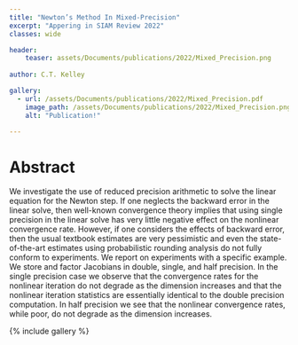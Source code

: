 ```yaml
---
title: "Newton’s Method In Mixed-Precision"
excerpt: "Appering in SIAM Review 2022"
classes: wide

header:
    teaser: assets/Documents/publications/2022/Mixed_Precision.png
    
author: C.T. Kelley

gallery:
  - url: /assets/Documents/publications/2022/Mixed_Precision.pdf
    image_path: /assets/Documents/publications/2022/Mixed_Precision.png
    alt: "Publication!"

---
```


# Abstract
We investigate the use of reduced precision arithmetic to solve the linear equation for the Newton step. If one neglects the backward error in the linear solve, then well-known convergence theory implies that using single precision in the linear solve has very little negative effect on the nonlinear convergence rate. However, if one considers the effects of backward error, then the usual textbook estimates are very pessimistic and even the state-of-the-art estimates using probabilistic rounding analysis do not fully conform to experiments. We report on experiments with a specific example. We store and factor Jacobians in double, single, and half precision. In the single precision case we observe that the convergence rates for the nonlinear iteration do not degrade as the dimension increases and that the nonlinear iteration statistics are essentially identical to the double precision computation. In half precision we see that the nonlinear convergence rates, while poor, do not degrade as the dimension increases.


{% include gallery %}
